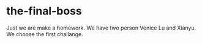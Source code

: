 # the-final-boss
Just we are make a homework.
We have two person Venice Lu and Xianyu.
We choose the first challange.
